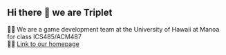 ## Hi there 👋 we are Triplet

<!--

**Here are some ideas to get you started:**

🙋‍♀️ A short introduction - what is your organization all about?
🌈 Contribution guidelines - how can the community get involved?
👩‍💻 Useful resources - where can the community find your docs? Is there anything else the community should know?
🍿 Fun facts - what does your team eat for breakfast?
🧙 Remember, you can do mighty things with the power of [Markdown](https://docs.github.com/github/writing-on-github/getting-started-with-writing-and-formatting-on-github/basic-writing-and-formatting-syntax)
-->

🙋‍♀️ We are a game development team at the University of Hawaii at Manoa for class ICS485/ACM487
<br/>
👩‍💻 [Link to our homepage](https://uhm-triplet.github.io/)

